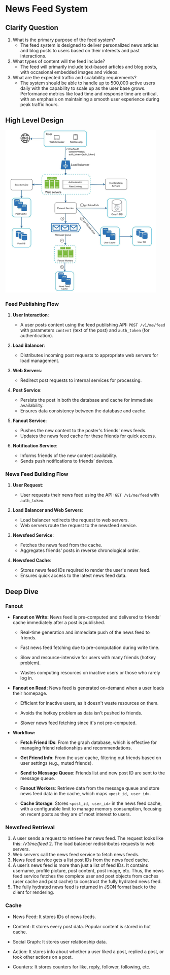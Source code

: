 # News Feed System

## Clarify Question

1. What is the primary purpose of the feed system?
   - The feed system is designed to deliver personalized news articles and blog posts to users based on their interests and past interactions.
2. What types of content will the feed include?
   - The feed will primarily include text-based articles and blog posts, with occasional embedded images and videos.
3. What are the expected traffic and scalability requirements?
   - The system should be able to handle up to 500,000 active users daily with the capability to scale up as the user base grows. Performance metrics like load time and response time are critical, with an emphasis on maintaining a smooth user experience during peak traffic hours.

## High Level Design

<img src="../Images/image-20231212150157274.png" alt="image-20231212150157274" style="zoom: 50%;" />

### Feed Publishing Flow

1. **User Interaction**: 
   - A user posts content using the feed publishing API: `POST /v1/me/feed` with parameters `content` (text of the post) and `auth_token` (for authentication).

2. **Load Balancer**: 
   - Distributes incoming post requests to appropriate web servers for load management.

3. **Web Servers**: 
   - Redirect post requests to internal services for processing.

4. **Post Service**: 
   - Persists the post in both the database and cache for immediate availability.
   - Ensures data consistency between the database and cache.

5. **Fanout Service**: 
   - Pushes the new content to the poster's friends' news feeds.
   - Updates the news feed cache for these friends for quick access.

6. **Notification Service**: 
   - Informs friends of the new content availability.
   - Sends push notifications to friends’ devices.

### News Feed Building Flow

1. **User Request**: 
   - User requests their news feed using the API: `GET /v1/me/feed` with `auth_token`.

2. **Load Balancer and Web Servers**: 
   - Load balancer redirects the request to web servers.
   - Web servers route the request to the newsfeed service.

3. **Newsfeed Service**: 
   - Fetches the news feed from the cache.
   - Aggregates friends' posts in reverse chronological order.

4. **Newsfeed Cache**: 
   - Stores news feed IDs required to render the user's news feed.
   - Ensures quick access to the latest news feed data.

## Deep Dive

### Fanout

- **Fanout on Write:** News feed is pre-computed and delivered to friends' cache immediately after a post is published.

  - Real-time generation and immediate push of the news feed to friends.

  - Fast news feed fetching due to pre-computation during write time.

  - Slow and resource-intensive for users with many friends (hotkey problem).

  - Wastes computing resources on inactive users or those who rarely log in.

- **Fanout on Read:** News feed is generated on-demand when a user loads their homepage.

  - Efficient for inactive users, as it doesn't waste resources on them.

  - Avoids the hotkey problem as data isn't pushed to friends.

  - Slower news feed fetching since it's not pre-computed.

- **Workflow:**

  - **Fetch Friend IDs**: From the graph database, which is effective for managing friend relationships and recommendations.

  - **Get Friend Info**: From the user cache, filtering out friends based on user settings (e.g., muted friends).

  - **Send to Message Queue**: Friends list and new post ID are sent to the message queue.

  - **Fanout Workers**: Retrieve data from the message queue and store news feed data in the cache, which maps `<post_id, user_id>`.

  - **Cache Storage**: Stores `<post_id, user_id>` in the news feed cache, with a configurable limit to manage memory consumption, focusing on recent posts as they are of most interest to users.

### Newsfeed Retrieval

1. A user sends a request to retrieve her news feed. The request looks like this: */v1/me/feed* 2. The load balancer redistributes requests to web servers.
2. Web servers call the news feed service to fetch news feeds.
3. News feed service gets a list post IDs from the news feed cache.
4. A user’s news feed is more than just a list of feed IDs. It contains username, profile picture, post content, post image, etc. Thus, the news feed service fetches the complete user and post objects from caches (user cache and post cache) to construct the fully hydrated news feed.
5. The fully hydrated news feed is returned in JSON format back to the client for rendering.

### Cache

- News Feed: It stores IDs of news feeds.

- Content: It stores every post data. Popular content is stored in hot cache.

- Social Graph: It stores user relationship data.

- Action: It stores info about whether a user liked a post, replied a post, or took other actions on a post.

- Counters: It stores counters for like, reply, follower, following, etc.